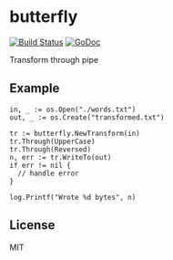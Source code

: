 # butterfly

[![Build Status](https://travis-ci.org/nowk/butterfly.svg?branch=master)](https://travis-ci.org/nowk/butterfly)
[![GoDoc](https://godoc.org/github.com/nowk/butterfly?status.svg)](http://godoc.org/github.com/nowk/butterfly)

Transform through pipe

## Example

    in, _ := os.Open("./words.txt")
    out, _ := os.Create("transformed.txt")

    tr := butterfly.NewTransform(in)
    tr.Through(UpperCase)
    tr.Through(Reversed)
    n, err := tr.WriteTo(out)
    if err != nil {
      // handle error
    }

    log.Printf("Wrote %d bytes", n)

## License

MIT